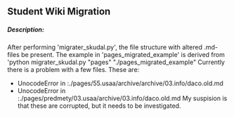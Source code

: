 ## Student Wiki Migration

##### Description:

After performing 'migrater_skudal.py', the file structure with altered .md-files be present. 
The example in 'pages_migrated_example' is derived from 'python migrater_skudal.py "pages" "./pages_migrated_example"
Currently there is a problem with a few files. These are:
- UnocodeError in :./pages/55.usaa/archive/archive/03.info/daco.old.md
- UnocodeError in :./pages/predmety/03.usaa/archive/03.info/daco.old.md
My suspision is that these are corrupted, but it needs to be investigated.   
